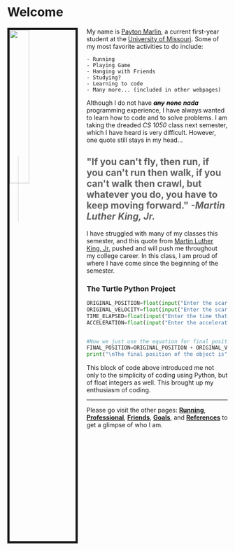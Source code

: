 # Welcome

<img src="https://tinyurl.com/wgdl5yu" style="width:30%; border:5px solid; margin-right: 20px" align="left">

My name is [Payton Marlin](https://spark.adobe.com/page/bx0sCvLqR5RHU/), a current first-year student at the [University of Missouri](https://missouri.edu/). Some of my most favorite activities to do include:

    - Running
    - Playing Game
    - Hanging with Friends
    - Studying?
    - Learning to code
    - Many more... (included in other webpages)

Although I do not have ~~**_any_**~~ ~~**_none_**~~ **_nada_** programming experience, I have always wanted to learn how to code and to solve problems. I am taking the dreaded *CS 1050* class next semester, which I have heard is very difficult. However, one quote still stays in my head...
>##  "If you can't fly, then run, if you can't run then walk, if you can't walk then crawl, but whatever you do, you have to keep moving forward." *-Martin Luther King, Jr.*

I have struggled with many of my classes this semester, and this quote from [Martin Luther King, Jr.](https://www.nobelprize.org/prizes/peace/1964/king/biographical/) pushed and will push me throughout my college career. In this class, I am proud of where I have come since the beginning of the semester.

### The Turtle Python Project
```Python
ORIGINAL_POSITION=float(input("Enter the scary object's starting position: "))   #Variable for initial position
ORIGINAL_VELOCITY=float(input("Enter the scary object's starting velocity: "))   #Variable for initial velocity
TIME_ELAPSED=float(input("Enter the time that has elasped: "))                   #Variable for time
ACCELERATION=float(input("Enter the acceleration of the scary object: "))        #Variable for acceleration


#Now we just use the equation for final position, using the variables defined
FINAL_POSITION=ORIGINAL_POSITION + ORIGINAL_VELOCITY*TIME_ELAPSED + 0.5*ACCELERATION*TIME_ELAPSED**2
print("\nThe final position of the object is", FINAL_POSITION)  #Finally, we print our function to the screen
```

This block of code above introduced me not only to the simplicity of coding using Python, but of float integers as well. This brought up my enthusiasm of coding.

---
Please go visit the other pages: [**Running**](PRunner77.github.io/Running.md), [**Professional**](PRunner77.github.io/Professional.md), [**Friends**](PRunner77.github.io/Friends.md), [**Goals**](PRunner77.github.io/Goals.md), and [**References**](PRunner77.github.io/References.md) to get a glimpse of who I am.
